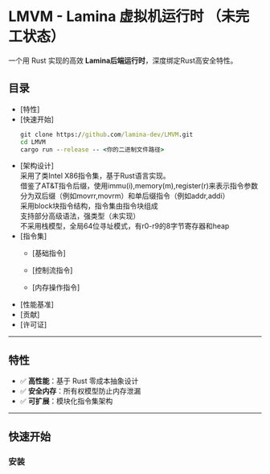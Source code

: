 # LMVM - Lamina 虚拟机运行时 （未完工状态）

<!--[![License: MIT](https://img.shields.io/badge/License-MIT-blue.svg)](LICENSE)-->

一个用 Rust 实现的高效 **Lamina后端运行时**，深度绑定Rust高安全特性。

## 目录
- [特性]
- [快速开始]
  ```bat
  git clone https://github.com/lamina-dev/LMVM.git
  cd LMVM
  cargo run --release -- <你的二进制文件路径>
  ```
- [架构设计]<br>
  采用了类Intel X86指令集，基于Rust语言实现。<br>
  借鉴了AT&T指令后缀，使用immu(i),memory(m),register(r)来表示指令参数<br>
  分为双后缀（例如movrr,movrm）和单后缀指令（例如addr,addi）<br>
  采用block块指令结构，指令集由指令块组成<br>
  支持部分高级语法，强类型（未实现）<br>
  不采用栈模型，全局64位寻址模式，有r0-r9的8字节寄存器和heap<br>
- [指令集]
  - [基础指令]
     
  - [控制流指令]
  - [内存操作指令]
- [性能基准]
- [贡献]
- [许可证]

---

## 特性
- ✅ **高性能**：基于 Rust 零成本抽象设计
- ✅ **安全内存**：所有权模型防止内存泄漏
- ✅ **可扩展**：模块化指令集架构

---

## 快速开始


### 安装
